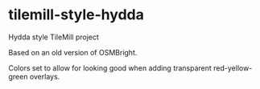 tilemill-style-hydda
====================

Hydda style TileMill project

Based on an old version of OSMBright. 

Colors set to allow for looking good when adding transparent red-yellow-green overlays.
